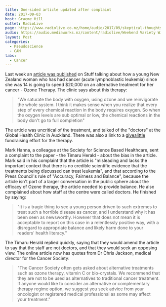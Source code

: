 ```yaml
---
title: One-sided article updated after complaint
date: 2017-09-03
host: Graeme Hill
outlet: RadioLive
page: https://www.radiolive.co.nz/home/audio/2017/09/skeptical-thoughts-with-mark-honeychurch.html
audio: https://audio.mediaworks.nz/content/radiolive/Weekend Variety Wireless/September/03_09_17_Skeptical.mp3
layout: Post
categories:
  - Pseudoscience
  - CAM
tabs:
  - Cancer
---
```


Last week an [article was published](https://www.stuff.co.nz/life-style/well-good/96117240/former-timaru-woman-battling-leukemia-for-the-third-time) on Stuff talking about how a young New Zealand woman who has had cancer (acute lymphoblastic leukemia) since she was 14 is going to spend $20,000 on an alternative treatment for her cancer - Ozone Therapy. The clinic says about this therapy:

<!-- more -->

> "We saturate the body with oxygen, using ozone and we reinvigorate the whole system. I think it makes sense when you realize that every step of every chemical reaction in the body requires oxygen. So when the oxygen levels are sub optimal or low, the chemical reactions in the body don't go to full completion"

The article was uncritical of the treatment, and talked of the "doctors" at the Global Health Clinic in Auckland. There was also a link to a [givealittle](https://givealittle.co.nz/cause/hope4hope) fundraising effort for the therapy.

Mark Hanna, a colleague at the Society for Science Based Healthcare, sent a complaint to the paper - the Timaru Herald - about the bias in the article. Mark said in his complaint that the article is "misleading and lacks the important context that there is no credible scientific evidence that the treatments being discussed can treat leukemia", and that according to the Press Council's rule of "Accuracy, Fairness and Balance", because the article isn't part of a larger conversation in the public sphere about the efficacy of Ozone therapy, the article needed to provide balance. He also complained about how staff at the centre were called doctors. He finished by saying:

> "It is a tragic thing to see a young person driven to such extremes to treat such a horrible disease as cancer, and I understand why it has been seen as newsworthy. However that does not mean it is acceptable to report on this case in a relentlessly positive way, with a disregard to appropriate balance and likely harm done to your readers' health literacy."

The Timaru Herald replied quickly, saying that they would amend the article to say that the staff are not doctors, and that they would seek an opposing view. The online article now has quotes from Dr Chris Jackson, medical director for the Cancer Society:

> "The Cancer Society often gets asked about alternative treatments such as ozone therapy, vitamin C or bio-crystals. We recommend that they are not to be used as alternatives to traditional cancer treatment. If anyone would like to consider an alternative or complementary therapy regime option, we suggest you seek advice from your oncologist or registered medical professional as some may affect your treatment."
